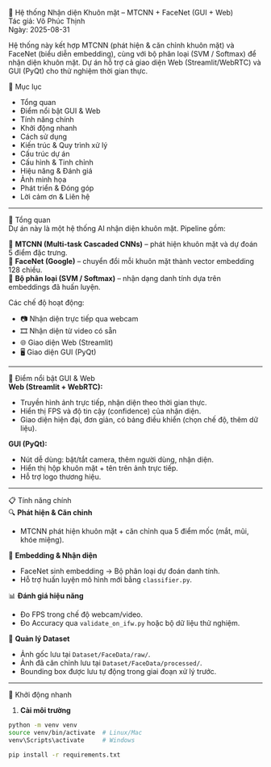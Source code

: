 🚀 Hệ thống Nhận diện Khuôn mặt – MTCNN + FaceNet (GUI + Web)  
Tác giả: Võ Phúc Thịnh  
Ngày: 2025-08-31  

Hệ thống này kết hợp MTCNN (phát hiện & căn chỉnh khuôn mặt) và FaceNet (biểu diễn embedding), cùng với bộ phân loại (SVM / Softmax) để nhận diện khuôn mặt. Dự án hỗ trợ cả giao diện Web (Streamlit/WebRTC) và GUI (PyQt) cho thử nghiệm thời gian thực.  

🧭 Mục lục  
- Tổng quan  
- Điểm nổi bật GUI & Web  
- Tính năng chính  
- Khởi động nhanh  
- Cách sử dụng  
- Kiến trúc & Quy trình xử lý  
- Cấu trúc dự án  
- Cấu hình & Tinh chỉnh  
- Hiệu năng & Đánh giá  
- Ảnh minh họa  
- Phát triển & Đóng góp  
- Lời cảm ơn & Liên hệ  

---

🌟 Tổng quan  
Dự án này là một hệ thống AI nhận diện khuôn mặt. Pipeline gồm:  

🎯 **MTCNN (Multi-task Cascaded CNNs)** – phát hiện khuôn mặt và dự đoán 5 điểm đặc trưng.  
🤖 **FaceNet (Google)** – chuyển đổi mỗi khuôn mặt thành vector embedding 128 chiều.  
🧠 **Bộ phân loại (SVM / Softmax)** – nhận dạng danh tính dựa trên embeddings đã huấn luyện.  

Các chế độ hoạt động:  
- 📷 Nhận diện trực tiếp qua webcam  
- 🎞 Nhận diện từ video có sẵn  
- 🌐 Giao diện Web (Streamlit)  
- 🖥 Giao diện GUI (PyQt)  

---

🎨 Điểm nổi bật GUI & Web  
**Web (Streamlit + WebRTC):**  
- Truyền hình ảnh trực tiếp, nhận diện theo thời gian thực.  
- Hiển thị FPS và độ tin cậy (confidence) của nhận diện.  
- Giao diện hiện đại, đơn giản, có bảng điều khiển (chọn chế độ, thêm dữ liệu).  

**GUI (PyQt):**  
- Nút dễ dùng: bật/tắt camera, thêm người dùng, nhận diện.  
- Hiển thị hộp khuôn mặt + tên trên ảnh trực tiếp.  
- Hỗ trợ logo thương hiệu.  

---

📋 Tính năng chính  
🔍 **Phát hiện & Căn chỉnh**  
- MTCNN phát hiện khuôn mặt + căn chỉnh qua 5 điểm mốc (mắt, mũi, khóe miệng).  

🧠 **Embedding & Nhận diện**  
- FaceNet sinh embedding → Bộ phân loại dự đoán danh tính.  
- Hỗ trợ huấn luyện mô hình mới bằng `classifier.py`.  

📊 **Đánh giá hiệu năng**  
- Đo FPS trong chế độ webcam/video.  
- Đo Accuracy qua `validate_on_ifw.py` hoặc bộ dữ liệu thử nghiệm.  

💾 **Quản lý Dataset**  
- Ảnh gốc lưu tại `Dataset/FaceData/raw/`.  
- Ảnh đã căn chỉnh lưu tại `Dataset/FaceData/processed/`.  
- Bounding box được lưu tự động trong giai đoạn xử lý trước.  

---

🚀 Khởi động nhanh  

1) **Cài môi trường**  
```bash
python -m venv venv  
source venv/bin/activate  # Linux/Mac  
venv\Scripts\activate     # Windows  

pip install -r requirements.txt  
